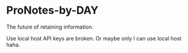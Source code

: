 # ProNotes-by-DAY
The future of retaining information.

Use local host API keys are broken. Or maybe only I can use local host haha.
